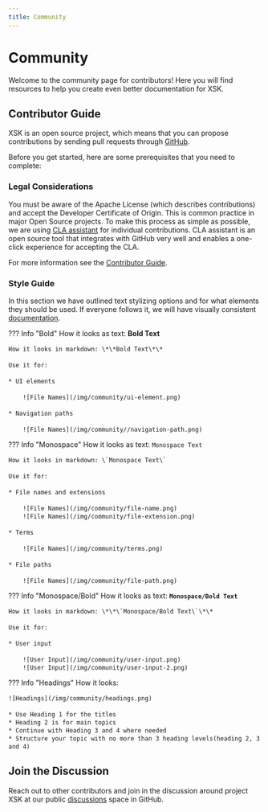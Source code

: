 ```yaml
---
title: Community
---
```


Community
===

Welcome to the community page for contributors! Here you will find resources to help you create even better documentation for XSK. 

## Contributor Guide

XSK is an open source project, which means that you can propose contributions by sending pull requests through [GitHub](https://github.com/sap/xsk).

Before you get started, here are some prerequisites that you need to complete:

### Legal Considerations

You must be aware of the Apache License (which describes contributions) and accept the Developer Certificate of Origin. This is common practice in major Open Source projects. To make this process as simple as possible, we are using [CLA assistant](https://cla-assistant.io/) for individual contributions. CLA assistant is an open source tool that integrates with GitHub very well and enables a one-click experience for accepting the CLA.

For  more information see the [Contributor Guide](https://github.com/sap/xsk/blob/main/CONTRIBUTING.md).

### Style Guide

In this section we have outlined text stylizing options and for what elements they should be used. If everyone follows it, we will have visually consistent [documentation](https://github.com/sap/xsk/tree/gh-pages).

??? Info "Bold"
	How it looks as text: **Bold Text**
	
	How it looks in markdown: \*\*Bold Text\*\*
	
	Use it for: 
	
	* UI elements

		![File Names](/img/community/ui-element.png)
	
	* Navigation paths
	
		![File Names](/img/community//navigation-path.png)
	
??? Info "Monospace"
	How it looks as text: `Monospace Text`
	
	How it looks in markdown: \`Monospace Text\`
	
	Use it for: 
	
	* File names and extensions

		![File Names](/img/community/file-name.png)
		![File Names](/img/community/file-extension.png)
	
	* Terms
	
		![File Names](/img/community/terms.png)
	
	* File paths
	
		![File Names](/img/community/file-path.png)
	
??? Info "Monospace/Bold"
	How it looks as text: **`Monospace/Bold Text`**
	
	How it looks in markdown: \*\*\`Monospace/Bold Text\`\*\*
	
	Use it for: 
	
	* User input
	
		![User Input](/img/community/user-input.png)
		![User Input](/img/community/user-input-2.png)

??? Info "Headings"
	How it looks: 
	
	![Headings](/img/community/headings.png)
	
	* Use Heading 1 for the titles
	* Heading 2 is for main topics
	* Continue with Heading 3 and 4 where needed
	* Structure your topic with no more than 3 heading levels(heading 2, 3 and 4)

	
## Join the Discussion

Reach out to other contributors and join in the discussion around project XSK at our public [discussions](https://github.com/SAP/xsk/discussions) space in GitHub.

